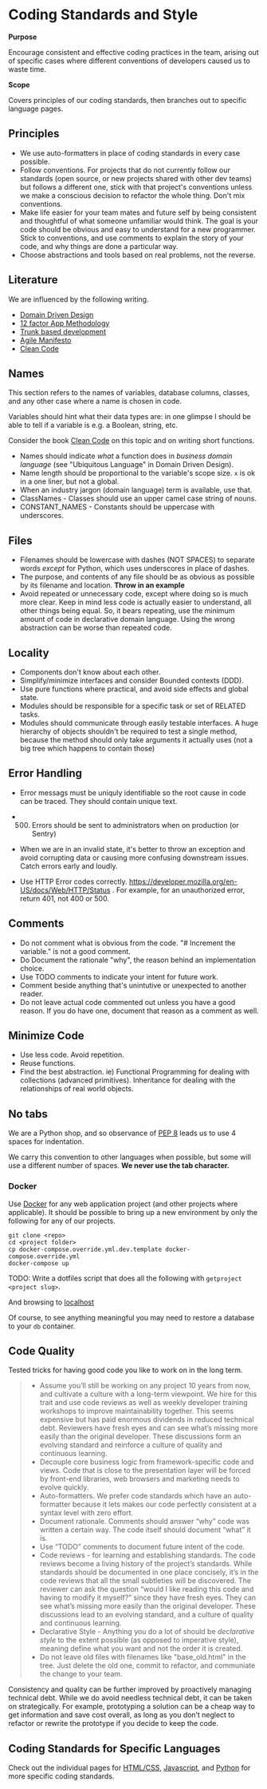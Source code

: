 # Coding Standards and Style

**Purpose**

Encourage consistent and effective coding practices in the team, arising
out of specific cases where different conventions of developers caused
us to waste time.

**Scope**

Covers principles of our coding standards, then branches out to specific
language pages.

## Principles

  - We use auto-formatters in place of coding standards in every case
    possible.
  - Follow conventions. For projects that do not currently follow our
    standards (open source, or new projects shared with other dev teams)
    but follows a different one, stick with that project's conventions
    unless we make a conscious decision to refactor the whole thing.
    Don't mix conventions.
  - Make life easier for your team mates and future self by being
    consistent and thoughtful of what someone unfamiliar would think.
    The goal is your code should be obvious and easy to understand for a
    new programmer. Stick to conventions, and use comments to explain
    the story of your code, and why things are done a particular way.
  - Choose abstractions and tools based on real problems, not the
    reverse.

## Literature

We are influenced by the following writing.

  - [Domain Driven
    Design](https://en.wikipedia.org/wiki/Domain-driven_design)
  - [12 factor App Methodology](https://12factor.net/)
  - [Trunk based development](https://trunkbaseddevelopment.com/)
  - [Agile Manifesto](https://agilemanifesto.org/)
  - [Clean
    Code](https://www.oreilly.com/library/view/clean-code/9780136083238/)

## Names

This section refers to the names of variables, database columns,
classes, and any other case where a name is chosen in code.

Variables should hint what their data types are: in one glimpse I should
be able to tell if a variable is e.g. a Boolean, string, etc.

Consider the book [Clean
Code](https://www.oreilly.com/library/view/clean-code/9780136083238/) on
this topic and on writing short functions.

  - Names should indicate *what* a function does in *business domain
    language* (see "Ubiquitous Language" in Domain Driven Design).
  - Name length should be proportional to the variable's scope size. `x`
    is ok in a one liner, but not a global.
  - When an industry jargon (domain language) term is available, use
    that.
  - ClassNames - Classes should use an upper camel case string of nouns.
  - CONSTANT\_NAMES - Constants should be uppercase with underscores.

## Files

  - Filenames should be lowercase with dashes (NOT SPACES) to separate
    words *except* for Python, which uses underscores in place of
    dashes.
  - The purpose, and contents of any file should be as obvious as
    possible by its filename and location. **Throw in an example**
  - Avoid repeated or unnecessary code, except where doing so is much
    more clear. Keep in mind less code is actually easier to understand,
    all other things being equal. So, it bears repeating, use the
    minimum amount of code in declarative domain language. Using the
    wrong abstraction can be worse than repeated code.

## Locality

  - Components don't know about each other.
  - Simplify/minimize interfaces and consider Bounded contexts (DDD).
  - Use pure functions where practical, and avoid side effects and
    global state.
  - Modules should be responsible for a specific task or set of RELATED
    tasks.
  - Modules should communicate through easily testable interfaces. A
    huge hierarchy of objects shouldn't be required to test a single
    method, because the method should only take arguments it actually
    uses (not a big tree which happens to contain those)

## Error Handling

  - Error messags must be uniquly identifiable so the root cause in code
    can be traced. They should contain unique text.

  - 500) Errors should be sent to administrators when on production (or
         Sentry)

  - When we are in an invalid state, it's better to throw an exception
    and avoid corrupting data or causing more confusing downstream
    issues. Catch errors early and loudly.

  - Use HTTP Error codes correctly.
    <https://developer.mozilla.org/en-US/docs/Web/HTTP/Status> . For
    example, for an unauthorized error, return 401, not 400 or 500.

## Comments

  - Do not comment what is obvious from the code. "\# Increment the
    variable." is not a good comment.
  - Do Document the rationale "why", the reason behind an implementation
    choice.
  - Use TODO comments to indicate your intent for future work.
  - Comment beside anything that's unintutive or unexpected to another
    reader.
  - Do not leave actual code commented out unless you have a good
    reason. If you do have one, document that reason as a comment as
    well.

## Minimize Code

  - Use less code. Avoid repetition.
  - Reuse functions.
  - Find the best abstraction. ie) Functional Programming for dealing
    with collections (advanced primitives). Inheritance for dealing with
    the relationships of real world objects.

## No tabs

We are a Python shop, and so observance of
[PEP 8](https://www.python.org/dev/peps/pep-0008/) leads us to use 4
spaces for indentation.

We carry this convention to other languages when possible, but some will
use a different number of spaces. **We never use the tab character.**

### Docker

Use [Docker](../devops/DOCKER.html) for any web application project (and
other projects where applicable). It should be possible to bring up a
new environment by only the following for any of our projects.

    git clone <repo>
    cd <project folder>
    cp docker-compose.override.yml.dev.template docker-compose.override.yml
    docker-compose up

TODO: Write a dotfiles script that does all the following with
`getproject <project slug>`.

And browsing to [localhost](http://localhost)

Of course, to see anything meaningful you may need to restore a database
to your `db` container.

## Code Quality

Tested tricks for having good code you like to work on in the long term.

>   - Assume you’ll still be working on any project 10 years from now,
>     and cultivate a culture with a long-term viewpoint. We hire for
>     this trait and use code reviews as well as weekly developer
>     training workshops to improve maintainability together. This seems
>     expensive but has paid enormous dividends in reduced technical
>     debt. Reviewers have fresh eyes and can see what’s missing more
>     easily than the original developer. These discussions form an
>     evolving standard and reinforce a culture of quality and
>     continuous learning.
>   - Decouple core business logic from framework-specific code and
>     views. Code that is close to the presentation layer will be forced
>     by front-end libraries, web browsers and marketing needs to evolve
>     quickly.
>   - Auto-formatters. We prefer code standards which have an
>     auto-formatter because it lets makes our code perfectly consistent
>     at a syntax level with zero effort.
>   - Document rationale. Comments should answer “why” code was written
>     a certain way. The code itself should document “what” it is.
>   - Use “TODO” comments to document future intent of the code.
>   - Code reviews - for learning and establishing standards. The code
>     reviews become a living history of the project’s standards. While
>     standards should be documented in one place concisely, it’s in the
>     code reviews that all the small subtleties will be discovered. The
>     reviewer can ask the question “would I like reading this code and
>     having to modify it myself?” since they have fresh eyes. They can
>     see what’s missing more easily than the original developer. These
>     discussions lead to an evolving standard, and a culture of quality
>     and continuous learning.
>   - Declarative Style - Anything you do a lot of should be
>     *declarative style* to the extent possible (as opposed to
>     imperative style), meaning define what you want and not the order
>     it is created.
>   - Do not leave old files with filenames like "base\_old.html" in the
>     tree. Just delete the old one, commit to refactor, and communiate
>     the change to your team.

Consistency and quality can be further improved by proactively managing
technical debt. While we do avoid needless technical debt, it can be
taken on strategically. For example, prototyping a solution can be a
cheap way to get information and save cost overall, as long as you don’t
neglect to refactor or rewrite the prototype if you decide to keep the
code.

## Coding Standards for Specific Languages

Check out the individual pages for [HTML/CSS](HTML_CSS.html),
[Javascript](JAVASCRIPT.html), and [Python](PYTHON.html) for more
specific coding standards.
